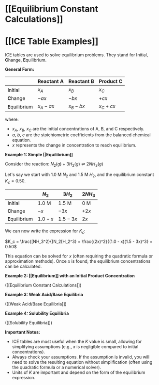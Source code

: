 # [[Equilibrium Constant Calculations]]
# [[ICE Table Examples]]

ICE tables are used to solve equilibrium problems.  They stand for **I**nitial, **C**hange, **E**quilibrium.

**General Form:**

|             | Reactant A | Reactant B | Product C |
|-------------|-------------|-------------|------------|
| **I**nitial  |     $x_A$    |     $x_B$    |     $x_C$    |
| **C**hange   |     $-ax$   |     $-bx$   |     $+cx$   |
| **E**quilibrium| $x_A - ax$  | $x_B - bx$  | $x_C + cx$  |


where:

* $x_A$, $x_B$, $x_C$ are the initial concentrations of A, B, and C respectively.
* $a$, $b$, $c$ are the stoichiometric coefficients from the balanced chemical equation.
* $x$ represents the change in concentration to reach equilibrium.

**Example 1: Simple [[Equilibrium]]**

Consider the reaction:  $N_2(g) + 3H_2(g) \rightleftharpoons 2NH_3(g)$

Let's say we start with 1.0 M $N_2$ and 1.5 M $H_2$, and the equilibrium constant $K_c = 0.50$.

|             | $N_2$     | $3H_2$    | $2NH_3$   |
|-------------|-----------|-----------|-----------|
| **I**nitial  | 1.0 M     | 1.5 M     | 0 M       |
| **C**hange   | $-x$      | $-3x$     | $+2x$     |
| **E**quilibrium| $1.0 - x$ | $1.5 - 3x$ | $2x$      |

We can now write the expression for $K_c$:

$K_c = \frac{[NH_3^2}{[N_2[H_2^3} = \frac{(2x)^2}{(1.0 - x)(1.5 - 3x)^3} = 0.50$

This equation can be solved for $x$ (often requiring the quadratic formula or approximation methods). Once $x$ is found, the equilibrium concentrations can be calculated.


**Example 2:  [[Equilibrium]] with an Initial Product Concentration**

([[Equilibrium Constant Calculations]])

**Example 3:  Weak Acid/Base Equilibria**

([[Weak Acid/Base Equilibria]])


**Example 4:  Solubility Equilibria**

([[Solubility Equilibria]])

**Important Notes:**

* ICE tables are most useful when the $K$ value is small, allowing for simplifying assumptions (e.g., $x$ is negligible compared to initial concentrations).
*  Always check your assumptions. If the assumption is invalid, you will need to solve the resulting equation without simplification (often using the quadratic formula or a numerical solver).
* Units of $K$ are important and depend on the form of the equilibrium expression.


